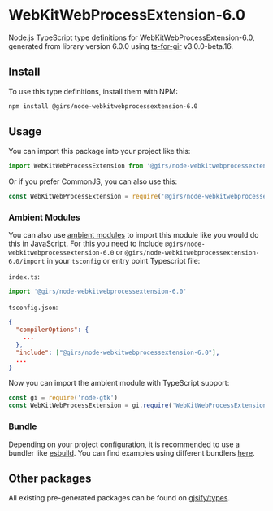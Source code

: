
# WebKitWebProcessExtension-6.0

Node.js TypeScript type definitions for WebKitWebProcessExtension-6.0, generated from library version 6.0.0 using [ts-for-gir](https://github.com/gjsify/ts-for-gir) v3.0.0-beta.16.

## Install

To use this type definitions, install them with NPM:
```bash
npm install @girs/node-webkitwebprocessextension-6.0
```

## Usage

You can import this package into your project like this:
```ts
import WebKitWebProcessExtension from '@girs/node-webkitwebprocessextension-6.0';
```

Or if you prefer CommonJS, you can also use this:
```ts
const WebKitWebProcessExtension = require('@girs/node-webkitwebprocessextension-6.0');
```

### Ambient Modules

You can also use [ambient modules](https://github.com/gjsify/ts-for-gir/tree/main/packages/cli#ambient-modules) to import this module like you would do this in JavaScript.
For this you need to include `@girs/node-webkitwebprocessextension-6.0` or `@girs/node-webkitwebprocessextension-6.0/import` in your `tsconfig` or entry point Typescript file:

`index.ts`:
```ts
import '@girs/node-webkitwebprocessextension-6.0'
```

`tsconfig.json`:
```json
{
  "compilerOptions": {
    ...
  },
  "include": ["@girs/node-webkitwebprocessextension-6.0"],
  ...
}
```

Now you can import the ambient module with TypeScript support: 

```ts
const gi = require('node-gtk')
const WebKitWebProcessExtension = gi.require('WebKitWebProcessExtension', '6.0')
```



### Bundle

Depending on your project configuration, it is recommended to use a bundler like [esbuild](https://esbuild.github.io/). You can find examples using different bundlers [here](https://github.com/gjsify/ts-for-gir/tree/main/examples).

## Other packages

All existing pre-generated packages can be found on [gjsify/types](https://github.com/gjsify/types).

